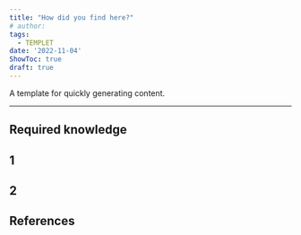 ```yaml
---
title: "How did you find here?"
# author: 
tags:
  - TEMPLET
date: '2022-11-04'
ShowToc: true
draft: true
---
```

A template for quickly generating content.
<!--more-->

---

## Required knowledge

## 1

## 2

## References